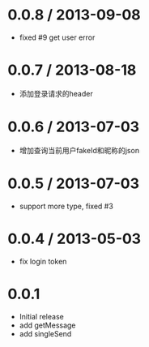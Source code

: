 
0.0.8 / 2013-09-08 
==================

  * fixed #9 get user error

0.0.7 / 2013-08-18 
==================

  * 添加登录请求的header  

0.0.6 / 2013-07-03 
==================

  * 增加查询当前用户fakeId和昵称的json

0.0.5 / 2013-07-03 
==================

  * support more type, fixed #3

0.0.4 / 2013-05-03 
==================

  * fix login token 

0.0.1  
==================  

  * Initial release 
  * add getMessage
  * add singleSend 
